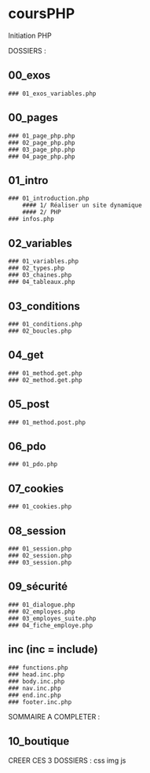 # coursPHP
Initiation PHP


DOSSIERS :

## 00_exos
    ### 01_exos_variables.php
## 00_pages
    ### 01_page_php.php
    ### 02_page_php.php
    ### 03_page_php.php
    ### 04_page_php.php
## 01_intro
    ### 01_introduction.php
        #### 1/ Réaliser un site dynamique
        #### 2/ PHP
    ### infos.php
## 02_variables
    ### 01_variables.php
    ### 02_types.php
    ### 03_chaines.php
    ### 04_tableaux.php
## 03_conditions
    ### 01_conditions.php
    ### 02_boucles.php
## 04_get
    ### 01_method.get.php
    ### 02_method.get.php
## 05_post
    ### 01_method.post.php
## 06_pdo
    ### 01_pdo.php
## 07_cookies
    ### 01_cookies.php
## 08_session
    ### 01_session.php
    ### 02_session.php
    ### 03_session.php
## 09_sécurité
    ### 01_dialogue.php
    ### 02_employes.php
    ### 03_employes_suite.php
    ### 04_fiche_employe.php
## inc (inc = include)
    ### functions.php
    ### head.inc.php
    ### body.inc.php
    ### nav.inc.php
    ### end.inc.php
    ### footer.inc.php

SOMMAIRE A COMPLETER :
## 10_boutique


CREER CES 3 DOSSIERS :
css
img
js
